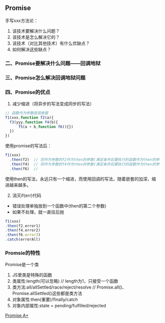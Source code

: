 ## Promise
手写xxx方法论：
1. 该技术要解决什么问题？
2. 该技术是怎么解决它的？
3. 该技术（对比其他技术）有什么优缺点？
4. 如何解决这些缺点？

### 二、Promise要解决什么问题——回调地狱


### 三、Promise怎么解决回调地狱问题


### 四、Promise的优点
1. 减少缩进（将异步的写法变成同步的写法）
```javascript
// 函数作为参数层层嵌套
f1(xxx,function f2(a){
  f3(yyy,function f4(b){
      f5(a + b,function f6(){})
  })
})
```
使用promise的写法后：
```javascript
f1(xxx)
  .then(f2)  // 将作为参数的f2作为then的参数(满足条件后要执行的函数作为then的参数)  f3是作为f2的函数体，直接在f2里面调用了，这里无法看到  
  .then(f4)  // 将作为参数的f4作为then的参数(满足条件后要执行的函数作为then的参数)  f5是作为f4的函数体，直接在f5里面调用了，这里无法看到  
  .then(f6)  // 
```
使用then的写法，永远只有一个缩进，而使用回调的写法，随着嵌套的加深，缩进越来越多。

2. 消灭if(err)代码
* 错误处理单独放到一个函数中(then的第二个参数)
* 如果不处理，就一直往后抛
```javascript
f1(xxx)
.then(f2,error1)
.then(f4,error2)
.then(f6.error3)
.catch(errorAll)
```

### Promsie的特性
Promise是一个类
1. JS里类是特殊的函数
2. 类属性:length(可以忽略)   // length为1，只接受一个函数
3. 类方法:all/allSettled/race/reject/resolve    // Promise.all()、Promise.allSettled()这些都是类方法
4. 对象属性:then(重要)/finally/catch
5. 对象内部属性:state = pending/fulfilled/rejected

[Promise A+](https://promisesaplus.com/)